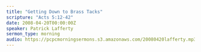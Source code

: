 ```yaml
---
title: "Getting Down to Brass Tacks"
scripture: "Acts 5:12-42"
date: 2008-04-20T00:00:00Z
speaker: Patrick Lafferty
sermon_type: morning
audio: https://pcpcmorningsermons.s3.amazonaws.com/20080420lafferty.mp3 
---
```



